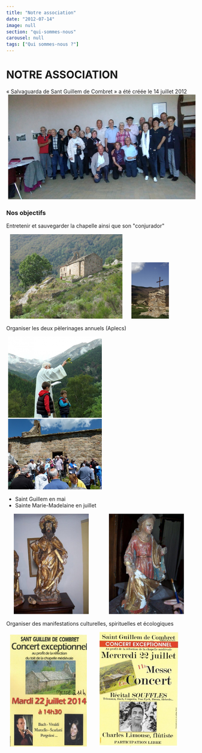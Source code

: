```yaml
---
title: "Notre association"
date: "2012-07-14"
image: null
section: "qui-sommes-nous"
carousel: null
tags: ["Qui sommes-nous ?"]
---
```


# NOTRE ASSOCIATION

« Salvaguarda de Sant Guillem de Combret » a été créée le 14 juillet 2012
<img
  alt
  src="/images/AG2017-303.jpg"
  style="
    width: 500px;
    height: 279px;
    margin-right: 5px;
    margin-left: 5px;
  "
/>

### Nos objectifs

Entretenir et sauvegarder la chapelle ainsi que son "conjurador"

<img
  alt
  src="/images/chapelle-1.jpg"
  style="
    width: 300px;
    height: 225px;
    margin-right: 10px;
    margin-left: 10px;
  "
/>
<img
  alt
  src="/images/CONJURADOR-1.jpg"
  style="
    width: 100px;
    height: 150px;
    margin-right: 10px;
    margin-left: 10px;
  "
/>

Organiser les deux pèlerinages annuels (Aplecs)

<img
  alt
  src="/images/2017-07-22-bis.jpg"
  style="
    width: 250px;
    height: 216px;
    margin-right: 5px;
    margin-left: 5px;
  "
/>
<img
  alt
  src="/images/juillet-2014-461.jpg"
  style="
    width: 250px;
    height: 188px;
    margin-right: 5px;
    margin-left: 5px;
  "
/>

- Saint Guillem en mai
- Sainte Marie-Madelaine en juillet

<img
  alt
  src="/images/dite-st-guillem-xviia-s.jpg"
  style="
    width: 200px;
    height: 267px;
    margin-right: 20px;
    margin-left: 20px;
  "
/>
<img
  alt
  src="/images/sainte-madeleine-xviiia-s.jpg"
  style="
    width: 200px;
    height: 267px;
    margin-right: 30px;
    margin-left: 30px;
  "
/>

Organiser des manifestations culturelles, spirituelles et écologiques

<img
  alt
  src="/images/22072014-0bis.jpg"
  style="
    width: 205px;
    height: 298px;
    margin-right: 10px;
    margin-left: 10px;
  "
/>
<img
  alt
  src="/images/22072015-bis.jpg"
  style="
    width: 210px;
    height: 305px;
    margin-right: 20px;
    margin-left: 20px;
  "
/>
